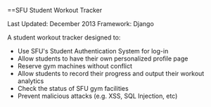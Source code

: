 ==SFU Student Workout Tracker

Last Updated: December 2013
Framework: Django

A student workout tracker designed to:
* Use SFU's Student Authentication System for log-in
* Allow students to have their own personalized profile page
* Reserve gym machines without conflict
* Allow students to record their progress and output their workout analytics
* Check the status of SFU gym facilities
* Prevent malicious attacks (e.g. XSS, SQL Injection, etc)